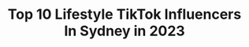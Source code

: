 ---
title: Top 10 Lifestyle TikTok Influencers In Sydney in 2023
description: >-
  Find top lifestyle TikTok influencers in Sydney in 2023. Most popular hashtags: #fyp #foryou #foryoupage #sydney.
platform: TikTok
hits: 4
text_top: Identify the most popular TikTok influencers on inBeat.
text_bottom: Our database holds 4 TikTok influencers like this in Sydney, Australia for you to connect with.
profiles:
  - username: "overpackedsuitcase"
    fullname: >-
      Raphaela
    bio: >-
      🧳 travel + lifestyle 💖 🌙 Follow me on IG: @overpackedsuitcase
    location: "Australia"
    followers: 2061
    engagement: 1014
    commentsToLikes: 0.236890
    id: ck9dwvm4mqr8n0j782b3cz8fl
    verified: false
    hashtags: "#fyp, #sydneyblogger, #sheisnotlost, #australia"
  - username: "henri_hay"
    fullname: >-
      Henri Hay
    bio: >-
      Lyon 🇫🇷 Sydney 🇦🇺 عبد الله
    location: "Australia"
    followers: 227100
    engagement: 310
    commentsToLikes: 0.003624
    id: ck8fa2q0d3ysz0j78an9tl9g0
    verified: false
    hashtags: "#acaibowl, #french, #trick, #france"
  - username: "vikramjeetsingh321"
    fullname: >-
      Vikramjeet Singh
    bio: >-
      
    location: "Australia"
    followers: 6913
    engagement: 1001
    commentsToLikes: 0.064608
    id: ck9gqxtu3blhk0j78q74pkygb
    verified: false
    hashtags: "#doubleexposure, #slomo, #foryoupage, #tiktok"
  - username: "kamie_sandhu91"
    fullname: >-
      Kamie
    bio: >-
      😈
    location: "Australia"
    followers: 7832
    engagement: 630
    commentsToLikes: 0.032602
    id: cka0xdbet6lg60i784j3wbkm9
    verified: false
    hashtags: "#lostsoul, #peace, #indiapaklove, #itslife"
  - username: "almondlusk"
    fullname: >-
      a l m o n d l u s k
    bio: >-
      lifestyle videos
    location: "Australia"
    followers: 49200
    engagement: 2469
    commentsToLikes: 0.025960
    id: ckaftkvgx5r7z0i78qmmri4rw
    verified: false
    hashtags: "#fyp, #morning, #christmas, #almondlusk"
  - username: "oi.oiii"
    fullname: >-
      jael :)
    bio: >-
      BLACK LIVES MATTER covers/originals :)) (& me exposing my 1d lifestyle... oops)
    location: "Australia"
    followers: 31500
    engagement: 2608
    commentsToLikes: 0.036866
    id: ckbf76fbmwvmx0j23kkji392z
    verified: false
    hashtags: "#tommo, #fineline, #1d, #cherry"
  - username: "overpackedsuitcase"
    fullname: >-
      Raphaela
    bio: >-
      🧳 travel + lifestyle 💖 🌙 Follow me on IG: @overpackedsuitcase
    location: "Australia"
    followers: 2061
    engagement: 1014
    commentsToLikes: 0.236890
    id: ck9dwvm4mqr8n0j782b3cz8fl
    verified: false
    hashtags: "#fyp, #sydneyblogger, #sheisnotlost, #australia"
  - username: "20thcenturyclips"
    fullname: >-
      Fan Guixin
    bio: >-
      A little peek at our past lifestyle 🎥 Occasionally plays some mediocre erhu 🎶
    location: "Australia"
    followers: 463400
    engagement: 1384
    commentsToLikes: 0.012333
    id: ckcjdsn39a5zj0j23fk8buefk
    verified: false
    hashtags: "#1970s, #vintage, #commercial, #1960s"
  - username: "georgiebidesi"
    fullname: >-
      Georgie Bidesi
    bio: >-
      Entrepreneur Lifestyle blog: www.georgiebidesi.com SM ebook, link below📈
    location: "Australia"
    followers: 78700
    engagement: 2304
    commentsToLikes: 0.013905
    id: ck8kohukvhr2l0j783erw8mhk
    verified: false
    hashtags: "#uk, #darkacademia, #aesthetic, #london"
  - username: "pryormerryn"
    fullname: >-
      Pryormerryn 
    bio: >-
      Did this as a joke now it’s a lifestyle🤷🏽‍♀️ Yes I’m 19
    location: "Australia"
    followers: 42200
    engagement: 1726
    commentsToLikes: 0.027640
    id: ckdn985c3fna50j23fpzx70vv
    verified: false
    hashtags: "#aboriginalaustralia, #fyp, #hungryjacksfreeglass, #boo"
---